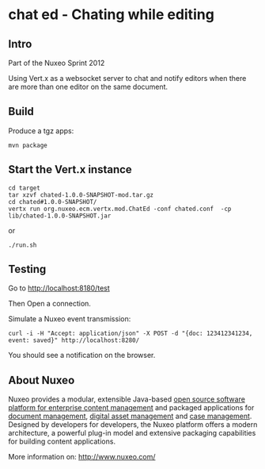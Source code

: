 chat ed - Chating while editing
=================


## Intro

Part of the Nuxeo Sprint 2012

Using Vert.x as a websocket server to chat and notify editors when
there are more than one editor on the same document.



## Build

Produce a tgz apps:

    mvn package

## Start the Vert.x instance

	cd target
	tar xzvf chated-1.0.0-SNAPSHOT-mod.tar.gz
    cd chated#1.0.0-SNAPSHOT/
    vertx run org.nuxeo.ecm.vertx.mod.ChatEd -conf chated.conf  -cp lib/chated-1.0.0-SNAPSHOT.jar 
	
or 

	./run.sh
	
	
## Testing

Go to [http://localhost:8180/test](http://localhost:8180/test)

Then Open a connection.

Simulate a Nuxeo event transmission:

    curl -i -H "Accept: application/json" -X POST -d "{doc: 123412341234, event: saved}" http://localhost:8280/

You should see a notification on the browser.


## About Nuxeo

Nuxeo provides a modular, extensible Java-based [open source software platform for enterprise content management](http://www.nuxeo.com/en/products/ep) and packaged applications for [document management](http://www.nuxeo.com/en/products/document-management), [digital asset management](http://www.nuxeo.com/en/products/dam) and [case management](http://www.nuxeo.com/en/products/case-management). Designed by developers for developers, the Nuxeo platform offers a modern architecture, a powerful plug-in model and extensive packaging capabilities for building content applications.

More information on: <http://www.nuxeo.com/>

